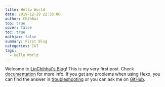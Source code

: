 ```yaml
---
title: Hello World
date: 2019-12-28 22:38:00
author: Chihhai
top: true
cover: false
toc: true
mathjax: false
summary: First Blog
categories: IoT
tags:
  - Hello World
---
```

Welcome to [LinChihhai's Blog](https://hexo.io/)! This is my very first post. Check [documentation](https://hexo.io/docs/) for more info. If you get any problems when using Hexo, you can find the answer in [troubleshooting](https://hexo.io/docs/troubleshooting.html) or you can ask me on [GitHub](https://github.com/hexojs/hexo/issues).